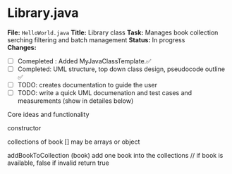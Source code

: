 # Library.java
**File:** `HelloWorld.java`
**Title:** Library class
**Task:**  Manages book collection serching filtering and batch management
**Status:** In progress   
**Changes:**  
- [ ] Comepleted : Added MyJavaClassTemplate.✅
- [ ] Completed: UML structure, top down class design, pseudocode outline  ✅
- [ ] TODO: creates documentation to guide the user 
- [ ] TODO: write a quick UML documenation and test cases and measurements (show in detailes below)

Core ideas and functionality 

constructor 

collections of book [] may be arrays or object  

addBookToCollection (book) 
add one book into the collections // if book is available, false if invalid
return true 

